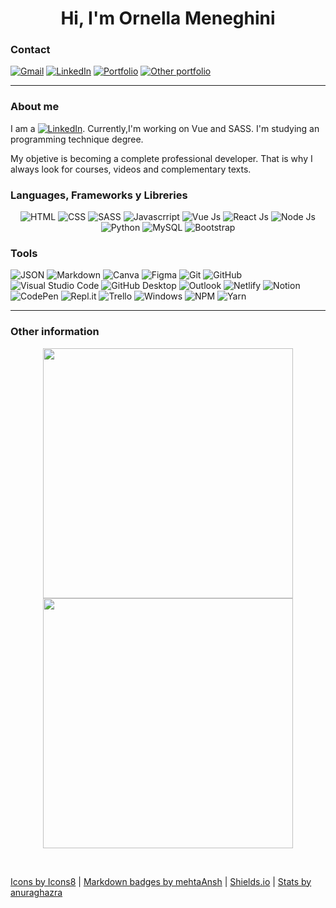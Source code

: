 <h1 align="center"><b>Hi, I'm Ornella Meneghini</b></h1>

### Contact
[![Gmail](https://img.shields.io/badge/Gmail-D14836?style=for-the-badge&logo=gmail&logoColor=white)](meneghini.ornella@gmail.com)
[![LinkedIn](https://img.shields.io/badge/linkedin-%230077B5.svg?style=for-the-badge&logo=linkedin&logoColor=white)](https://www.linkedin.com/in/meneghiniornella/)
[![Portfolio](https://img.shields.io/badge/Portfolio-%237209a9.svg?style=for-the-badge&logo=appveyor)](https://meneghiniornella.netlify.app/)
[![Other portfolio](https://img.shields.io/badge/Other%20Portfolio-%237209a9.svg?style=for-the-badge&logo=appveyor)](https://meneghiniornella.github.io/portfolio/)
<hr /> 

### About me
I am a [![LinkedIn](https://img.shields.io/badge/-web%20developer-%237209b7)](https://www.linkedin.com/in/meneghiniornella/).
Currently,I'm working on Vue and SASS. I'm studying an programming technique degree.

My objetive is becoming a complete professional developer. That is why I always look for courses, videos and complementary texts.

### Languages, Frameworks y Libreries
<p align="center">
    <img src="https://img.icons8.com/color/50/000000/html-5--v1.png" alt="HTML" title="HTML">
    <img src="https://img.icons8.com/color/50/000000/css3.png" alt="CSS" title="CSS">
    <img src="https://img.icons8.com/color/48/000000/sass.png" alt="SASS" title="SASS">
    <img src="https://img.icons8.com/color/50/000000/javascript--v1.png" alt="Javascrript" title="Javascript">
    <img src="https://img.icons8.com/color/48/000000/vue-js.png" alt="Vue Js" title="Vue Js"/>
    <img src="https://img.icons8.com/external-vitaliy-gorbachev-blue-vitaly-gorbachev/48/000000/external-atom-nuclear-energy-vitaliy-gorbachev-blue-vitaly-gorbachev.png" alt="React Js" title="React Js">
    <img src="https://img.icons8.com/fluency/48/000000/node-js.png" alt="Node Js" title="Node Js" />
    <img src="https://img.icons8.com/color/50/000000/python--v1.png" alt="Python" title="Python">
    <img src="https://img.icons8.com/color/50/000000/mysql-logo.png" alt="MySQL" title="MySQL">
    <img src="https://img.icons8.com/color/50/000000/bootstrap.png" alt="Bootstrap" title="Bootstrap">
</p>

### Tools
<!-- ![Bootstrap](https://img.shields.io/badge/bootstrap-%23563D7C.svg?style=for-the-badge&logo=bootstrap&logoColor=white) -->
![JSON](https://img.shields.io/badge/JSON-gold?style=for-the-badge&logo=JSON%20web%20tokens)
![Markdown](https://img.shields.io/badge/markdown-%23000000.svg?style=for-the-badge&logo=markdown&logoColor=white)
![Canva](https://img.shields.io/badge/Canva-%2300C4CC.svg?style=for-the-badge&logo=Canva&logoColor=white)
![Figma](https://img.shields.io/badge/figma-%237209b5.svg?style=for-the-badge&logo=figma&logoColor=white)
![Git](https://img.shields.io/badge/git-%23F05033.svg?style=for-the-badge&logo=git&logoColor=white)
![GitHub](https://img.shields.io/badge/github-fff.svg?style=for-the-badge&logo=github&logoColor=black)
![Visual Studio Code](https://img.shields.io/badge/Visual%20Studio%20Code-0078e7.svg?style=for-the-badge&logo=visual-studio-code&logoColor=white)
![GitHub Desktop](https://img.shields.io/badge/github%20desktop-%237208e1.svg?style=for-the-badge&logo=github&logoColor=white)
![Outlook](https://img.shields.io/badge/Outlook-b800cc?style=for-the-badge&logo=microsoft-outlook&logoColor=white)
![Netlify](https://img.shields.io/badge/netlify-005555.svg?style=for-the-badge&logo=netlify&logoColor=white)
![Notion](https://img.shields.io/badge/Notion-darkgrey.svg?style=for-the-badge&logo=notion&logoColor=white) 
![CodePen](https://img.shields.io/badge/Codepen-1c7828?style=for-the-badge&logo=codepen&logoColor=white)
![Repl.it](https://img.shields.io/badge/Repl.it-grey.svg?style=for-the-badge&logo=replit&logoColor=white)
![Trello](https://img.shields.io/badge/Trello-%23026AA7.svg?style=for-the-badge&logo=Trello&logoColor=white)
![Windows](https://img.shields.io/badge/Windows-0a064d?style=for-the-badge&logo=windows&logoColor=white)
![NPM](https://img.shields.io/badge/NPM-critical.svg?style=for-the-badge&logo=npm&logoColor=white)
![Yarn](https://img.shields.io/badge/yarn-yellow.svg?style=for-the-badge&logo=yarn&logoColor=white)

<hr />

### Other information
<!-- Nowadays, my favourite language is ![Javascript](https://img.shields.io/badge/-javascript-F1E05A) -->

<p align="center">
    <img src="https://github-readme-stats.vercel.app/api/?username=MeneghiniOrnella&layout=compact&title_color=a37fa4&text_color=e0d4e1&hide_border=true&langs_count=6&theme=synthwave" width="400" />
    <img src="https://github-readme-stats.vercel.app/api/top-langs/?username=MeneghiniOrnella&layout=compact&title_color=a37fa4&text_color=e0d4e1&hide_border=true&langs_count=6&theme=synthwave" width="400" />
</p>
<br>
<p>
    <a href="https://icons8.com/icon/QBqFNfPPB2Kx/sass">Icons by Icons8</a> | <a href="https://github.com/Ileriayo/markdown-badges">Markdown badges by mehtaAnsh</a> | <a href="https://shields.io">Shields.io</a> |  <a href="https://github.com/anuraghazra/github-readme-stats/blob/master/docs/readme_es.md">Stats by anuraghazra</a>
</p>